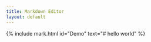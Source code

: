 ```yaml
---
title: Markdown Editor
layout: default
---
```


{% include mark.html id="Demo" text="# hello world" %}

